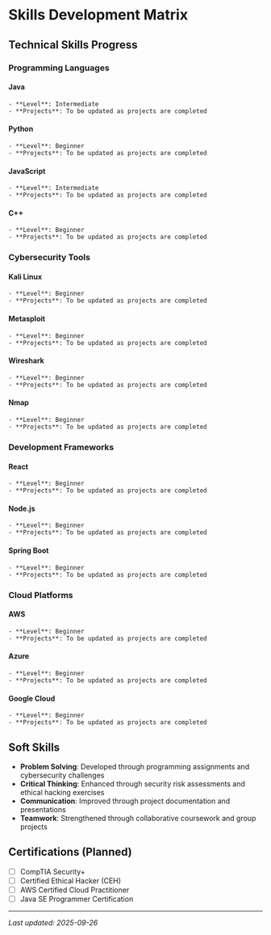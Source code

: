 # Skills Development Matrix

## Technical Skills Progress

### Programming Languages
  
  #### Java
    - **Level**: Intermediate
    - **Projects**: To be updated as projects are completed
    
#### Python
    - **Level**: Beginner
    - **Projects**: To be updated as projects are completed
    
#### JavaScript
    - **Level**: Intermediate
    - **Projects**: To be updated as projects are completed
    
#### C++
    - **Level**: Beginner
    - **Projects**: To be updated as projects are completed
    
  
### Cybersecurity Tools
  
  #### Kali Linux
    - **Level**: Beginner
    - **Projects**: To be updated as projects are completed
    
#### Metasploit
    - **Level**: Beginner
    - **Projects**: To be updated as projects are completed
    
#### Wireshark
    - **Level**: Beginner
    - **Projects**: To be updated as projects are completed
    
#### Nmap
    - **Level**: Beginner
    - **Projects**: To be updated as projects are completed
    
  
### Development Frameworks
  
  #### React
    - **Level**: Beginner
    - **Projects**: To be updated as projects are completed
    
#### Node.js
    - **Level**: Beginner
    - **Projects**: To be updated as projects are completed
    
#### Spring Boot
    - **Level**: Beginner
    - **Projects**: To be updated as projects are completed
    
  
### Cloud Platforms
  
  #### AWS
    - **Level**: Beginner
    - **Projects**: To be updated as projects are completed
    
#### Azure
    - **Level**: Beginner
    - **Projects**: To be updated as projects are completed
    
#### Google Cloud
    - **Level**: Beginner
    - **Projects**: To be updated as projects are completed
    
  

## Soft Skills

- **Problem Solving**: Developed through programming assignments and cybersecurity challenges
- **Critical Thinking**: Enhanced through security risk assessments and ethical hacking exercises
- **Communication**: Improved through project documentation and presentations
- **Teamwork**: Strengthened through collaborative coursework and group projects

## Certifications (Planned)

- [ ] CompTIA Security+
- [ ] Certified Ethical Hacker (CEH)
- [ ] AWS Certified Cloud Practitioner
- [ ] Java SE Programmer Certification

---

*Last updated: 2025-09-26*

